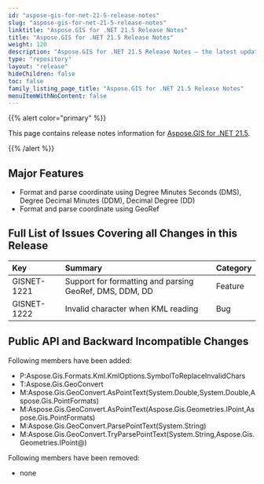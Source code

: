 ```yaml
---
id: "aspose-gis-for-net-21-5-release-notes"
slug: "aspose-gis-for-net-21-5-release-notes"
linktitle: "Aspose.GIS for .NET 21.5 Release Notes"
title: "Aspose.GIS for .NET 21.5 Release Notes"
weight: 120
description: "Aspose.GIS for .NET 21.5 Release Notes – the latest updates and fixes."
type: "repository"
layout: "release"
hideChildren: false
toc: false
family_listing_page_title: "Aspose.GIS for .NET 21.5 Release Notes"
menuItemWithNoContent: false
---
```


{{% alert color="primary" %}} 

This page contains release notes information for [Aspose.GIS for .NET 21.5](https://www.nuget.org/packages/Aspose.GIS/21.5.0).

{{% /alert %}} 
## **Major Features**
- Format and parse coordinate using Degree Minutes Seconds (DMS), Degree Decimal Minutes (DDM), Decimal Degree (DD)
- Format and parse coordinate using GeoRef
## **Full List of Issues Covering all Changes in this Release**

|**Key**|**Summary**|**Category**|
| :- | :- | :- |
|GISNET-1221|Support for formatting and parsing GeoRef, DMS, DDM, DD|Feature|
|GISNET-1222|Invalid character when KML reading|Bug|
## **Public API and Backward Incompatible Changes**
Following members have been added:

- P:Aspose.Gis.Formats.Kml.KmlOptions.SymbolToReplaceInvalidChars
- T:Aspose.Gis.GeoConvert
- M:Aspose.Gis.GeoConvert.AsPointText(System.Double,System.Double,Aspose.Gis.PointFormats)
- M:Aspose.Gis.GeoConvert.AsPointText(Aspose.Gis.Geometries.IPoint,Aspose.Gis.PointFormats)
- M:Aspose.Gis.GeoConvert.ParsePointText(System.String)
- M:Aspose.Gis.GeoConvert.TryParsePointText(System.String,Aspose.Gis.Geometries.IPoint@)

Following members have been removed:
- none